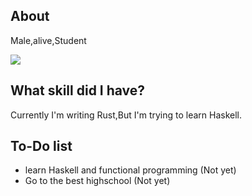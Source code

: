 ## About
Male,alive,Student

![](https://github-readme-stats.vercel.app/api/top-langs/?username=Caviar-X&layout=compact)

## What skill did I have?
Currently I'm writing Rust,But I'm trying to learn Haskell.
## To-Do list
- learn Haskell and functional programming (Not yet)
- Go to the best highschool (Not yet)
